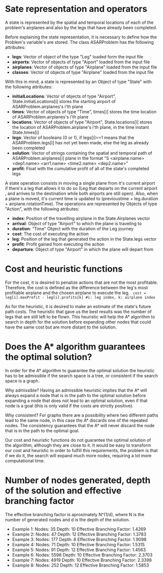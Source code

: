 # Sate representation and operators #
A state is represented by the spatial and temporal locations of each of the problem's airplanes and also by the legs that have already been completed.

Before explaining the state representation, it is necessary to define how the Problem's variable's are stored. The class ASARProblem has the following attributes:
* **legs**: Vector of object of the type "Leg" loaded form the input file
* **airports**: Vector of objects of type "Aiport" loaded from the input file
* **airplanes**: Vector of objects of type "Airplane" loaded from the input file
* **classes**: Vector of objects of type "Airplane" loaded from the input file

With this in mind, a state is represented by an Object of type "State" with the following attributes:
* **initialLocations**: Vector of objects of type "Airport", State.initialLocations[i] stores the starting airport of ASARProblem.airplanes's i'th plane
* **times**: Vector of objects of type "Time", times[i] stores the time location of ASARProblem.airplanes's i'th plane
* **locations**: Vector of objects of type "Airport", State.locations[i] stores the location of ASARProblem.airplane's i'th plane, in the time instant State.times[i]
* **legs**: Vector of booleans (0 or 1), if legs[i]==1 means that the ASARProblem.legs[i] has not yet been made, else the leg as already been completed
* **solution**: Vector of strings containing the spatial and temporal path of ASARProblem.airplanes[i] plane in the format "S <airplane.name> <time1> <dep1.name> <arr1.name> <time2.name> <dep2.name>"
* **profit**: Float with the cumulative profit of all of the state's completed legs

A state operation consists in moving a single plane from it's current airport if there's a leg that allows it to do so (Leg that departs on the current airport , and arrives to the destination while both airports are still open). Also, when a plane is moved, it's current time is updated to (previoustime + leg.duration + airplane.rotationTime). The operations are represented by Objects of type "Action", with the following atributes:
* **index**: Position of the travelling airplane in the State.Airplanes vector
* **arrival**: Object of type "Airport" to which the plane is traveling to
* **duration**: "Time" Object with the duration of the Leg journey
* **cost**: The cost of executing the action
* **leg**: Position of the leg that generated the action in the State.legs vector
* **profit**: Profit gained from executing the action
* **departure**: Object of type "Airport" in which the plane will depart from

# Cost and heuristic functions #
For the cost, it is desired to penalize actions that are not the most profitable. Therefore, the cost is defined as the difference between the leg's most profitable airplane and the chosen airplane to execute the leg.
``` cost = leg[i].maxProfit - leg[i].profits[k] #i: leg index, k: airplane index```

As for the heuristic, it is desired to make an estimate of the state's future path costs. The heuristic that gave us the best results was the number of legs that are still left to be flown. This heuristic will help the A* algorithm to search in depth for the solution before expanding other nodes that could have the same cost but are more distant to the solution.

# Does the A* algorithm guarantees the optimal solution? #
In order for the A* algorithm to guarantee the optimal solution the heuristic has to be admissible if the search space is a tree, or consistent if the search space is a graph.

Why admissible? Having an admissible heuristic implies that the A* will always expand a node that is in the path to the optimal solution before expanding a node that does not lead to an optimal solution, even if that node is a goal (this is only valid if the costs are strictly positive).

Why consistent? For graphs there are a possibility where two different paths lead to the same node, in this case the A* discards one of the repeated nodes. The consistency guarantees that the A* will never discard the node that is in the path to the optimal goal.

Our cost and heuristic functions do not guarantee the optimal solution of the algorithm, although they are close to it. It would be easy to transform our cost and heuristic in order to fulfill this requirements, the problem is that if we do it, the search will expand much more nodes, requiring a lot more computational time.

# Number of nodes generated, depth of the solution and effective branching factor #
The effective branching factor is aproximately N^(1/d), where N is the number of generated nodes and d is the depth of the solution.

* Example 1: Nodes: 35	Depth: 10 	Effective Branching Factor: 1.4269
* Example 2: Nodes: 47	Depth: 12	Effective Branching Factor: 1.3783 
* Example 3: Nodes: 177	Depth: 8	Effective Branching Factor: 1.9098
* Example 4: Nodes: 71	Depth: 10	Effective Branching Factor: 1.5315
* Example 5: Nodes: 91	Depth: 12	Effective Branching Factor: 1.4563
* Example 6: Nodes: 5598	Depth: 10	Effective Branching Factor: 2.3703
* Example 7: Nodes: 4919	Depth: 10	Effective Branching Factor: 2.3398
* Example 8: Nodes: 252	Depth: 12	Effective Branching Factor: 1.5853